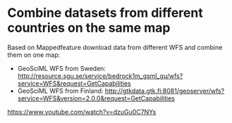 # Combine datasets from different countries on the same map


Based on Mappedfeature download data from different WFS and combine them on one map:

- GeoSciML WFS from Sweden: http://resource.sgu.se/service/bedrock1m_gsml_gu/wfs?service=WFS&request=GetCapabilities
- GeoSciML WFS from Finland: http://gtkdata.gtk.fi:8081/geoserver/wfs?service=WFS&version=2.0.0&request=GetCapabilities


https://www.youtube.com/watch?v=dzuGu0C7NYs
